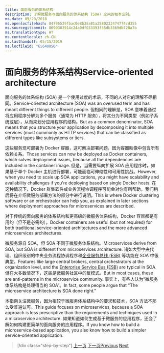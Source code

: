 ```yaml
---
title: 面向服务的体系结构
description: 了解微服务与面向服务的体系结构 (SOA) 之间的根本区别。
ms.date: 09/20/2018
ms.openlocfilehash: 84786539fbac0e8b38a81a2580232474774cd355
ms.sourcegitcommit: 8699383914c24a0df033393f55db3369db728a7b
ms.translationtype: HT
ms.contentlocale: zh-CN
ms.lasthandoff: 05/15/2019
ms.locfileid: "65640056"
---
```

# <a name="service-oriented-architecture"></a><span data-ttu-id="b2485-103">面向服务的体系结构</span><span class="sxs-lookup"><span data-stu-id="b2485-103">Service-oriented architecture</span></span>

<span data-ttu-id="b2485-104">面向服务的体系结构 (SOA) 是一个使用过度的术语，不同的人对它的理解不尽相同。</span><span class="sxs-lookup"><span data-stu-id="b2485-104">Service-oriented architecture (SOA) was an overused term and has meant different things to different people.</span></span> <span data-ttu-id="b2485-105">但相同的理解是，SOA 意味着通过将应用程序分解为多个服务（通常为 HTTP 服务），将其分为不同类型（例如子系统或层），从而来划分应用程序的结构。</span><span class="sxs-lookup"><span data-stu-id="b2485-105">But as a common denominator, SOA means that you structure your application by decomposing it into multiple services (most commonly as HTTP services) that can be classified as different types like subsystems or tiers.</span></span>

<span data-ttu-id="b2485-106">这些服务现可部署为 Docker 容器，这可解决部署问题，因为容器映像中包含所有依赖关系。</span><span class="sxs-lookup"><span data-stu-id="b2485-106">Those services can now be deployed as Docker containers, which solves deployment issues, because all the dependencies are included in the container image.</span></span> <span data-ttu-id="b2485-107">但是，当需要纵向扩展 SOA 应用程序时，如果基于单个 Docker 主机进行部署，可能面临可伸缩性和可用性挑战。</span><span class="sxs-lookup"><span data-stu-id="b2485-107">However, when you need to scale up SOA applications, you might have scalability and availability challenges if you're deploying based on single Docker hosts.</span></span> <span data-ttu-id="b2485-108">在这种情况下，Docker 群集软件或业务流程协调程序可能会对你有所帮助，我们稍后将在介绍微服务部署方法的部分中进行说明。</span><span class="sxs-lookup"><span data-stu-id="b2485-108">This is where Docker clustering software or an orchestrator can help you, as explained in later sections where deployment approaches for microservices are described.</span></span>

<span data-ttu-id="b2485-109">对于传统的面向服务的体系结构和更高级的微服务体系结构，Docker 容器都是有用的（但不是必需的）。</span><span class="sxs-lookup"><span data-stu-id="b2485-109">Docker containers are useful (but not required) for both traditional service-oriented architectures and the more advanced microservices architectures.</span></span>

<span data-ttu-id="b2485-110">微服务源自 SOA，但 SOA 不同于微服务体系结构。</span><span class="sxs-lookup"><span data-stu-id="b2485-110">Microservices derive from SOA, but SOA is different from microservices architecture.</span></span> <span data-ttu-id="b2485-111">诸如大型中央代理、组织级别的中央业务流程协调程序和[企业服务总线 (ESB)](https://en.wikipedia.org/wiki/Enterprise_service_bus) 等功能在 SOA 中很典型。</span><span class="sxs-lookup"><span data-stu-id="b2485-111">Features like large central brokers, central orchestrators at the organization level, and the [Enterprise Service Bus (ESB)](https://en.wikipedia.org/wiki/Enterprise_service_bus) are typical in SOA.</span></span> <span data-ttu-id="b2485-112">但在大多数情况下，这些是微服务社区中的反模式。</span><span class="sxs-lookup"><span data-stu-id="b2485-112">But in most cases, these are anti-patterns in the microservice community.</span></span> <span data-ttu-id="b2485-113">事实上，有些人认为“微服务体系结构是处理得当的 SOA”。</span><span class="sxs-lookup"><span data-stu-id="b2485-113">In fact, some people argue that "The microservice architecture is SOA done right."</span></span>

<span data-ttu-id="b2485-114">本指南关注微服务，因为相较于微服务体系结构中的要求和技术，SOA 方法不那么受普遍认可。</span><span class="sxs-lookup"><span data-stu-id="b2485-114">This guide focuses on microservices, because a SOA approach is less prescriptive than the requirements and techniques used in a microservice architecture.</span></span> <span data-ttu-id="b2485-115">如果知道如何生成基于微服务的应用程序，还会了解如何构建更简单的面向服务的应用程序。</span><span class="sxs-lookup"><span data-stu-id="b2485-115">If you know how to build a microservice-based application, you also know how to build a simpler service-oriented application.</span></span>

>[!div class="step-by-step"]
><span data-ttu-id="b2485-116">[上一页](docker-application-state-data.md)
>[下一页](microservices-architecture.md)</span><span class="sxs-lookup"><span data-stu-id="b2485-116">[Previous](docker-application-state-data.md)
[Next](microservices-architecture.md)</span></span>
